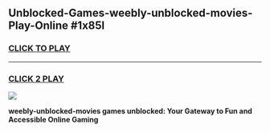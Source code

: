 
## Unblocked-Games-weebly-unblocked-movies-Play-Online #1x85l
<h3>
<a href="https://news.freeplayer.one?title=weebly-unblocked-movies&ref=3">CLICK TO PLAY</a></h3>
<hr>

<h3>
<a href="https://news.freeplayer.one?title=weebly-unblocked-movies&ref=3">CLICK 2 PLAY</a>
  
</h3>

<a href="https://news.freeplayer.one?title=weebly-unblocked-movies&ref=3"><img src="https://clearcache.store/games.png"></a>


**weebly-unblocked-movies games unblocked: Your Gateway to Fun and Accessible Online Gaming**
